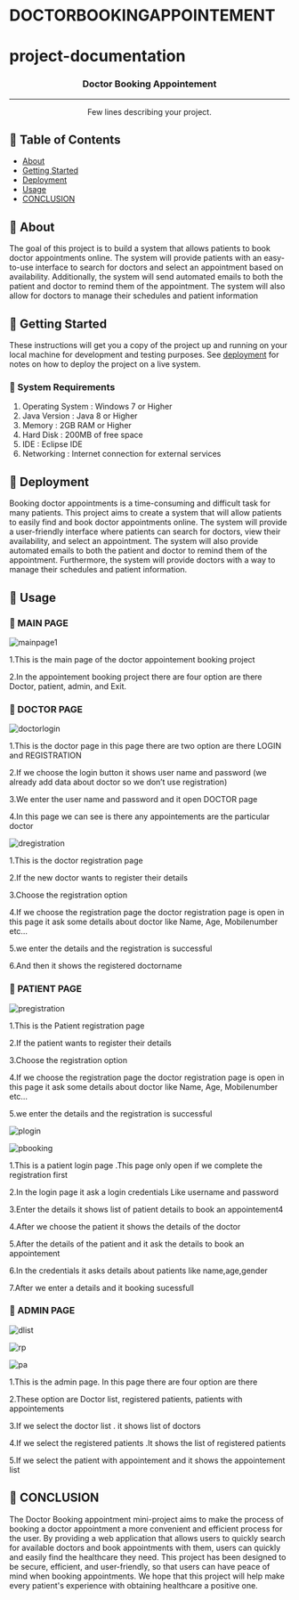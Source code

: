 # DOCTORBOOKINGAPPOINTEMENT

# project-documentation



<h3 align="center">Doctor Booking Appointement</h3>

---
<p align="center"> Few lines describing your project.
    <br> 
</p>

## 🎉 Table of Contents
- [About](#about)
- [Getting Started](#getting_started)
- [Deployment](#deployment)
- [Usage](#usage)
- [CONCLUSION](#conclusion)






## 🎉 About <a name = "about"></a>
The goal of this project is to build a system that allows patients to book doctor appointments online. The system will provide patients with an easy-to-use interface to search for doctors and select an appointment based on availability. Additionally, the system will send automated emails to both the patient and doctor to remind them of the appointment. The system will also allow for doctors to manage their schedules and patient information
## 🎉 Getting Started <a name = "getting_started"></a>
These instructions will get you a copy of the project up and running on your local machine for development and testing purposes. See [deployment](#deployment) for notes on how to deploy the project on a live system.

### 🎉 System Requirements
1. Operating System : Windows 7 or Higher
2. Java Version : Java 8 or Higher
3. Memory : 2GB RAM or Higher
4. Hard Disk : 200MB of free space
5. IDE : Eclipse IDE 
6. Networking : Internet connection for external services 

## 🎉 Deployment <a name = "deployment"></a>
Booking doctor appointments is a time-consuming and difficult task for many patients. This project aims to create a system that will allow patients to easily find and book doctor appointments online. The system will provide a user-friendly interface where patients can search for doctors, view their availability, and select an appointment. The system will also provide automated emails to both the patient and doctor to remind them of the appointment. Furthermore, the system will provide doctors with a way to manage their schedules and patient information.
##   🎉 Usage <a name="usage"></a>

### 🎉 MAIN PAGE

![mainpage1](https://user-images.githubusercontent.com/126753404/229324341-0073c5d4-574e-4b20-a68a-c9600c325446.png)


1.This is the main page of the doctor appointement booking project

2.In the appointement booking project there are four option are there Doctor, patient, admin, and Exit.


###   🎉 DOCTOR PAGE



![doctorlogin](https://user-images.githubusercontent.com/126753404/229324403-6a7d1188-b7d7-4b2a-a97a-959dddb29861.png)




1.This is the doctor page in this page there are two option are there LOGIN and REGISTRATION

2.If we choose the login button it shows user name and password (we already add data about doctor so we don’t use registration)

3.We enter the user name and password and it open DOCTOR page 

4.In this page we can see is there any appointements are the particular doctor



![dregistration](https://user-images.githubusercontent.com/126753404/229324442-0c524607-56d7-4841-ad57-6b6544552ccf.png)


1.This is the doctor registration page

2.If the new doctor wants to register their details

3.Choose the registration option

4.If we choose the registration page the doctor registration page is open in this page  it ask some details about doctor like Name, Age, Mobilenumber etc…

5.we enter the details  and the registration is successful

6.And then it shows the registered doctorname

###  🎉 PATIENT PAGE 


![pregistration](https://user-images.githubusercontent.com/126753404/229324500-e1e9339f-57f1-4dd6-b4db-3a67d75b4d70.png)

1.This is the Patient registration page 

2.If the patient wants to register their details

3.Choose the registration option

4.If we choose the registration page the doctor registration page is open in this page  it ask some details about doctor like Name, Age, Mobilenumber etc…

5.we enter the details  and the registration is successful


![plogin](https://user-images.githubusercontent.com/126753404/229324580-f646406b-98e6-4f7d-a7db-66d5967b2350.png)


![pbooking](https://user-images.githubusercontent.com/126753404/229324585-f6eec18b-353b-48aa-aa60-0054ab83640d.png)


1.This is a patient login page .This page only open if we complete the registration first

2.In the login page it ask a login credentials Like username and password

3.Enter the details it shows list of   patient details to book an appointement4

4.After we choose the patient it shows the details of the doctor

5.After the details of the patient and it ask the details to book an appointement

6.In the credentials it asks details about patients like name,age,gender

7.After we enter a details and it booking sucessfull

###  🎉 ADMIN PAGE


![dlist](https://user-images.githubusercontent.com/126753404/229324684-06349839-e285-4081-8dc0-f6b2041fb40f.png)


![rp](https://user-images.githubusercontent.com/126753404/229324692-05e42569-b4ec-4510-bfb5-d9cf199edbb9.png)


![pa](https://user-images.githubusercontent.com/126753404/229324697-f3127aa4-0be0-45e1-93c6-85e8cd62c2de.png)


1.This is the admin page. In this page there are four option are there

2.These option are Doctor list, registered patients, patients with appointements 

3.If we select the doctor list . it shows list of doctors 

4.If we select the registered patients .It shows the list of registered patients

5.If we select the patient with appointement and it shows the appointement list

##  🎉 CONCLUSION <a name="conclusion"></a>
  The Doctor Booking appointment mini-project aims to make the process of booking a doctor appointment a more convenient and efficient process for the user. By providing a web application that allows users to quickly search for available doctors and book appointments with them, users can quickly and easily find the healthcare they need. This project has been designed to be secure, efficient, and user-friendly, so that users can have peace of mind when booking appointments. We hope that this project will help make every patient's experience with obtaining healthcare a positive one.


